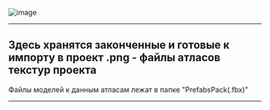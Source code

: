 ![image](https://user-images.githubusercontent.com/75693065/204452683-7c35a137-48b1-48fb-b493-ed6c664c5a19.png)
____
## Здесь хранятся законченные и готовые к импорту в проект .png - файлы атласов текстур проекта
Файлы моделей к данным атласам лежат в папке "PrefabsPack(.fbx)"
____

